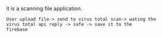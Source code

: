 it is a scanning file application.

<code>User upload file-> send to virus total scan-> wating the virus total api reply -> safe -> save it to the firebase</code>
